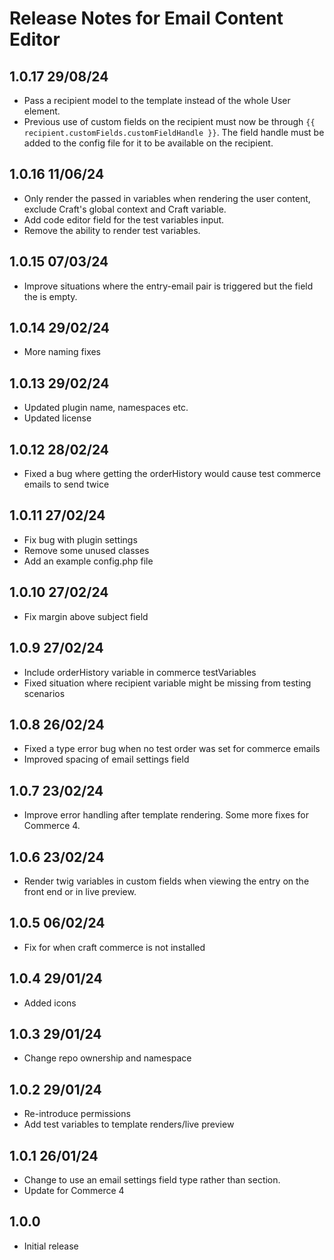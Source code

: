 # Release Notes for Email Content Editor

## 1.0.17 29/08/24
- Pass a recipient model to the template instead of the whole User element.
- Previous use of custom fields on the recipient must now be through ``` {{ recipient.customFields.customFieldHandle }} ```. The field handle must be added to the config file for it to be available on the recipient.

## 1.0.16 11/06/24
- Only render the passed in variables when rendering the user content, exclude Craft's global context and Craft variable.
- Add code editor field for the test variables input.
- Remove the ability to render test variables.

## 1.0.15 07/03/24
- Improve situations where the entry-email pair is triggered but the field the is empty.

## 1.0.14 29/02/24
- More naming fixes

## 1.0.13 29/02/24
- Updated plugin name, namespaces etc.
- Updated license

## 1.0.12 28/02/24
- Fixed a bug where getting the orderHistory would cause test commerce emails to send twice

## 1.0.11 27/02/24
- Fix bug with plugin settings
- Remove some unused classes
- Add an example config.php file

## 1.0.10 27/02/24
- Fix margin above subject field

## 1.0.9 27/02/24
- Include orderHistory variable in commerce testVariables
- Fixed situation where recipient variable might be missing from testing scenarios 

## 1.0.8 26/02/24
- Fixed a type error bug when no test order was set for commerce emails
- Improved spacing of email settings field 

## 1.0.7 23/02/24
- Improve error handling after template rendering. Some more fixes for Commerce 4.

## 1.0.6 23/02/24
- Render twig variables in custom fields when viewing the entry on the front end or in live preview.

## 1.0.5 06/02/24
- Fix for when craft commerce is not installed

## 1.0.4 29/01/24
- Added icons

## 1.0.3 29/01/24
- Change repo ownership and namespace

## 1.0.2 29/01/24
- Re-introduce permissions
- Add test variables to template renders/live preview

## 1.0.1 26/01/24
- Change to use an email settings field type rather than section.
- Update for Commerce 4

## 1.0.0
- Initial release
